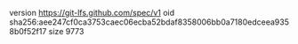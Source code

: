 version https://git-lfs.github.com/spec/v1
oid sha256:aee247cf0ca3753caec06ecba52bdaf8358006bb0a7180edceea9358b0f52f17
size 9773

